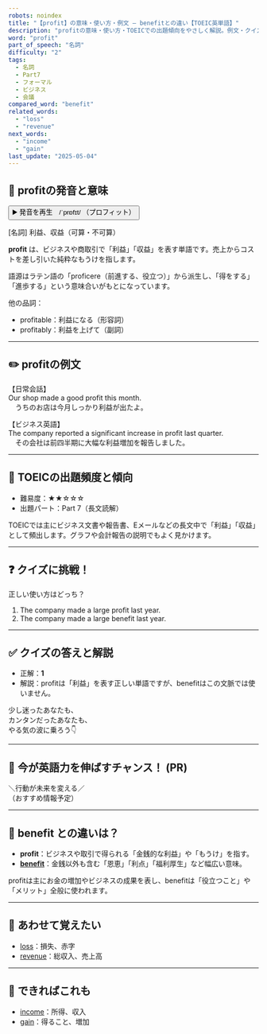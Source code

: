 ```yaml
---
robots: noindex
title: "【profit】の意味・使い方・例文 ― benefitとの違い【TOEIC英単語】"
description: "profitの意味・使い方・TOEICでの出題傾向をやさしく解説。例文・クイズ付きでbenefitとの違いもわかりやすく学べます。"
word: "profit"
part_of_speech: "名詞"
difficulty: "2"
tags:
  - 名詞
  - Part7
  - フォーマル
  - ビジネス
  - 会議
compared_word: "benefit"
related_words:
  - "loss"
  - "revenue"
next_words:
  - "income"
  - "gain"
last_update: "2025-05-04"
---
```


## 🔰 profitの発音と意味

<button class="play-audio" onclick="playTTS('profit')">
  <span class="play-audio-main">
    ▶️ 発音を再生　/ˈprɒfɪt/
  </span>
  <span class="play-audio-sub">
    （プロフィット）
  </span>
</button>

[名詞] 利益、収益（可算・不可算）

**profit** は、ビジネスや商取引で「利益」「収益」を表す単語です。売上からコストを差し引いた純粋なもうけを指します。

語源はラテン語の「proficere（前進する、役立つ）」から派生し、「得をする」「進歩する」という意味合いがもとになっています。

他の品詞：  
- profitable：利益になる（形容詞）
- profitably：利益を上げて（副詞）

---

## ✏️ profitの例文

【日常会話】  
Our shop made a good profit this month.  
　うちのお店は今月しっかり利益が出たよ。

【ビジネス英語】  
The company reported a significant increase in profit last quarter.  
　その会社は前四半期に大幅な利益増加を報告しました。

---

## 🎯 TOEICの出題頻度と傾向

- 難易度：★★☆☆☆
- 出題パート：Part 7（長文読解）

TOEICでは主にビジネス文書や報告書、Eメールなどの長文中で「利益」「収益」として頻出します。グラフや会計報告の説明でもよく見かけます。

---

## ❓ クイズに挑戦！

正しい使い方はどっち？

1. The company made a large profit last year.  
2. The company made a large benefit last year.

---

## ✅ クイズの答えと解説

- 正解：**1**
- 解説：profitは「利益」を表す正しい単語ですが、benefitはこの文脈では使いません。

少し迷ったあなたも、  
カンタンだったあなたも、  
やる気の波に乗ろう👇️

---

## 🚀 今が英語力を伸ばすチャンス！ (PR)

<div class="info-center">
＼行動が未来を変える／<br>  
（おすすめ情報予定）
</div>

---

## 🤔  benefit との違いは？

- **profit**：ビジネスや取引で得られる「金銭的な利益」や「もうけ」を指す。
- **[benefit](/benefit)**：金銭以外も含む「恩恵」「利点」「福利厚生」など幅広い意味。

profitは主にお金の増加やビジネスの成果を表し、benefitは「役立つこと」や「メリット」全般に使われます。

---

## 🧩 あわせて覚えたい

- [loss](/loss)：損失、赤字
- [revenue](/revenue)：総収入、売上高

---

## 📖 できればこれも

- [income](/income)：所得、収入
- [gain](/gain)：得ること、増加

<!-- cvid: aid37_bid14 -->

